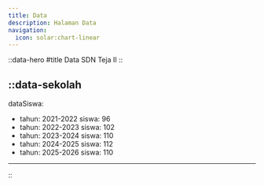 ```yaml
---
title: Data
description: Halaman Data
navigation:
  icon: solar:chart-linear
---
```


::data-hero
#title
Data SDN Teja II
::

::data-sekolah
---
dataSiswa:
  - tahun: 2021-2022
    siswa: 96
  - tahun: 2022-2023
    siswa: 102
  - tahun: 2023-2024
    siswa: 110
  - tahun: 2024-2025
    siswa: 112
  - tahun: 2025-2026
    siswa: 110
---
::
